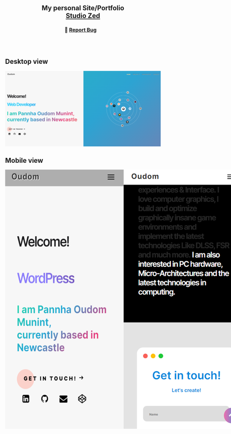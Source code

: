 <h2 align="center">
  My personal Site/Portfolio<br/>
  <a href="https://oudommunint.netlify.app/" target="_blank">Studio Zed</a>
</h2>
 <h3 align="center">
    🔹
    <a href="https://github.com/OudomMunint/StudioZed-ReactJS/issues">Report Bug</a> &nbsp; &nbsp;
</h3>
 <br>
 <br>
 <h2>Desktop view</h2>
 <img src="/images/gitHero.png"/>
 <h2>Mobile view</h2>
 <div style="display: Flex">
 <img style="display: inline" src="/images/gitHeroMobile.png"/>
 <img style="display: inline" src="/images/gitHeroMobile2.png"/>
 </div>
    </h2>
   
